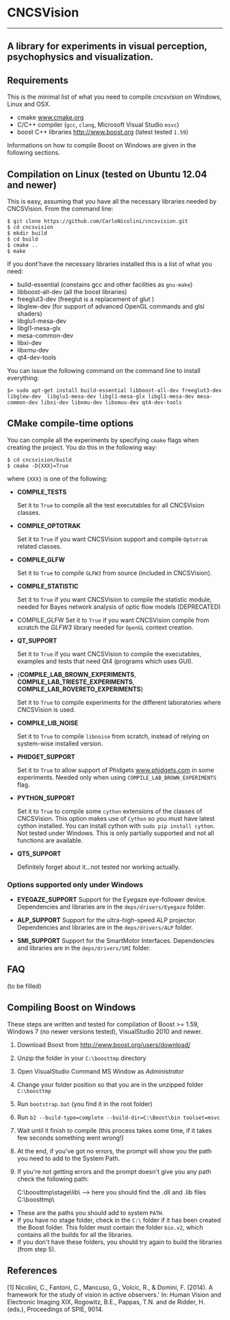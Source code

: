 CNCSVision
===

-------------------------------------------------

A library for experiments in visual perception, psychophysics and visualization.
-------------------------------------------------


Requirements
------------

This is the minimal list of what you need to compile *cncsvision* on Windows, Linux and OSX.

- cmake www.cmake.org
- C/C++ compiler (`gcc`, `clang`, Microsoft Visual Studio `msvc`)
- boost C++ libraries http://www.boost.org (latest tested `1.59`)

Informations on how to compile Boost on Windows are given in the following sections.

Compilation on Linux (tested on Ubuntu 12.04 and newer)
-----------

This is easy, assuming that you have all the necessary libraries needed by CNCSVision. From the command line:

    $ git clone https://github.com/CarloNicolini/cncsvision.git
    $ cd cncsvision
    $ mkdir build
    $ cd build
    $ cmake ..
    $ make

If you dont'have the necessary libraries installed this is a list of what you need:

- build-essential (constains gcc and other facilities as `gnu-make`)
- libboost-all-dev (all the boost libraries)
- freeglut3-dev (freeglut is a replacement of glut )
- libglew-dev (for support of advanced OpenGL commands and glsl shaders)
- libglu1-mesa-dev
- libgl1-mesa-glx
- mesa-common-dev
- libxi-dev
- libxmu-dev
- qt4-dev-tools

You can issue the following command on the command line to install everything:

    $> sudo apt-get install build-essential libboost-all-dev freeglut3-dev libglew-dev  libglu1-mesa-dev libgl1-mesa-glx libgl1-mesa-dev mesa-common-dev libxi-dev libxmu-dev libxmuu-dev qt4-dev-tools


## CMake compile-time options
You can compile all the experiments by specifying `cmake` flags when creating the project. You do this in the following way:

    $ cd cncsvision/build
    $ cmake -D{XXX}=True

where ``{XXX}`` is one of the following:

- **COMPILE_TESTS**

  Set it to `True` to compile all the test executables for all CNCSVision classes.

- **COMPILE_OPTOTRAK**

  Set it to `True` if you want CNCSVision support and compile `Optotrak` related classes.

- **COMPILE_GLFW**

  Set it to `True` to compile `GLFW3` from source (included in CNCSVision).

- **COMPILE_STATISTIC**

  Set it to `True` if you want CNCSVision to compile the statistic module, needed for Bayes network analysis of optic flow models (DEPRECATED)
- COMPILE_GLFW
  Set it to `True` if you want CNCSVision compile from scratch the *GLFW3* library needed for `OpenGL` context creation.

- **QT_SUPPORT**

  Set it to `True` if you want CNCSVision to compile the executables, examples and tests that need Qt4 (programs which uses GUI).

- {**COMPILE_LAB_BROWN_EXPERIMENTS**, **COMPILE_LAB_TRIESTE_EXPERIMENTS**,  **COMPILE_LAB_ROVERETO_EXPERIMENTS**}

  Set it to `True` to compile experiments for the different laboratories where CNCSVision is used.

- **COMPILE_LIB_NOISE**

  Set it to `True` to compile `libnoise` from scratch, instead of relying on system-wise installed version.

- **PHIDGET_SUPPORT**

  Set it to `True` to allow support of Phidgets www.phidgets.com in some experiments. Needed only when using `COMPILE_LAB_BROWN_EXPERIMENTS` flag.

- **PYTHON_SUPPORT**

  Set it to `True` to compile some `cython` extensions of the classes of CNCSVision. This option makes use of `Cython` so you must have latest cython installed. You can install cython with `sudo pip install cython`. Not tested under Windows.
  This is only partially supported and not all functions are available.

- **QT5_SUPPORT**

  Definitely forget about it...not tested nor working actually.

### Options supported only under Windows

- **EYEGAZE_SUPPORT**
  Support for the Eyegaze eye-follower device.  Dependencies and libraries are in the `deps/drivers/Eyegaze` folder.

- **ALP_SUPPORT**
  Support for the ultra-high-speed ALP projector. Dependencies and libraries are in the `deps/drivers/ALP` folder.

- **SMI_SUPPORT**
  Support for the SmartMotor Interfaces. Dependencies and libraries are in the `deps/drivers/SMI` folder.


FAQ
---

(to be filled)


Compiling Boost on Windows
-----------
These steps are written and tested for compilation of Boost >= 1.59, Windows 7 (no newer versions tested), VisualStudio 2010 and newer.

1. Download Boost from http://www.boost.org/users/download/
2. Unzip the folder in your `C:\boosttmp` directory
3. Open VisualStudio Command MS Window as *Administrator*
4. Change your folder position so that you are in the unzipped folder `C:\boosttmp`
5. Run `bootstrap.bat` (you find it in the root folder)
6. Run `b2 --build-type=complete --build-dir=C:\Boost\bin toolset=msvc`
7. Wait until it finish to compile (this process takes some time, if it takes few seconds something went wrong!)
8. At the end, if you've got no errors, the prompt will show you the path you need to add to the System Path.
9. If you're not getting errors and the prompt doesn't give you any path check the following path:


    C:\boosttmp\stage\lib\ --> here you should find the .dll and .lib files
    C:\boosttmp\


- These are the paths you should add to system `PATH`.
- If you have no stage folder, check in the `C:\` folder if it has been created the Boost folder. This folder must contain the folder `bin.v2`, which contains all the builds for all the libraries.
- If you don't have these folders, you should try again to build the libraries (from step 5).


References
----------

[1] Nicolini, C., Fantoni, C., Mancuso, G., Volcic, R., & Domini, F. (2014). A framework for the study of vision in active observers.' In: Human Vision and Electronic Imaging XIX, Rogowitz, B.E., Pappas, T.N. and de Ridder, H. (eds.), Proceedings of SPIE, 9014.

